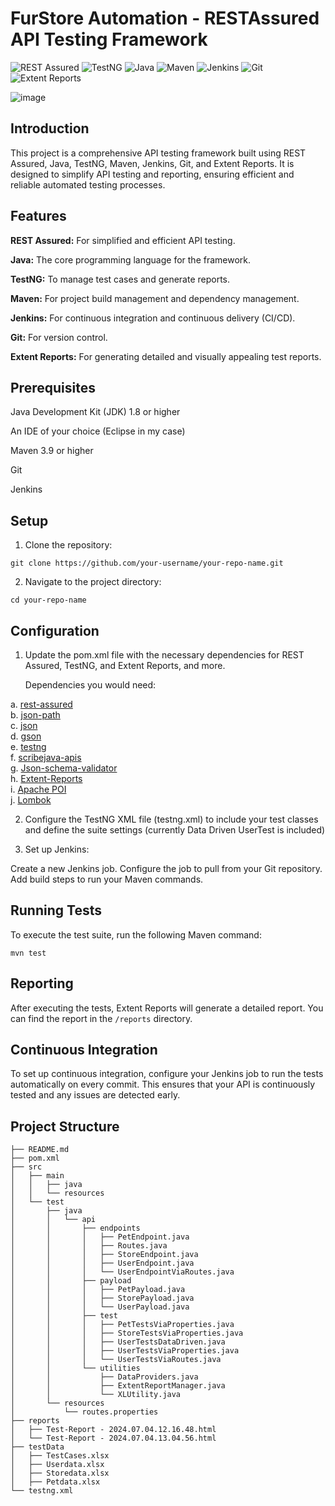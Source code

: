 # FurStore Automation - RESTAssured API Testing Framework

![REST Assured](https://img.shields.io/badge/RESTAssured-43B02A?style=for-the-badge&logo=restassured&logoColor=white)
![TestNG](https://img.shields.io/badge/TestNG-FFD700?style=for-the-badge&logo=testng&logoColor=white)
![Java](https://img.shields.io/badge/Java-ED8B00?style=for-the-badge&logo=java&logoColor=white)
![Maven](https://img.shields.io/badge/Maven-C71A36?style=for-the-badge&logo=apache-maven&logoColor=white)
![Jenkins](https://img.shields.io/badge/Jenkins-D24939?style=for-the-badge&logo=jenkins&logoColor=white)
![Git](https://img.shields.io/badge/Git-F05032?style=for-the-badge&logo=git&logoColor=white)
![Extent Reports](https://img.shields.io/badge/Extent%20Reports-4B8BBE?style=for-the-badge&logo=extent-reports&logoColor=white)




![image](https://github.com/ssinghaaryan/FurStore-Automation/assets/86829777/bb2116a5-d958-452d-a8bd-41bc2529db4e)




## Introduction

This project is a comprehensive API testing framework built using REST Assured, Java, TestNG, Maven, Jenkins, Git, and Extent Reports. It is designed to simplify API testing and reporting, ensuring efficient and reliable automated testing processes.


## Features

**REST Assured:** For simplified and efficient API testing.

**Java:** The core programming language for the framework.  

**TestNG:** To manage test cases and generate reports.  

**Maven:** For project build management and dependency management.  

**Jenkins:** For continuous integration and continuous delivery (CI/CD).  

**Git:** For version control.  

**Extent Reports:** For generating detailed and visually appealing test reports.  



## Prerequisites


Java Development Kit (JDK) 1.8 or higher  

An IDE of your choice (Eclipse in my case)  

Maven 3.9 or higher  

Git  

Jenkins  


## Setup


1. Clone the repository:
   
```
git clone https://github.com/your-username/your-repo-name.git
```

2. Navigate to the project directory:

```
cd your-repo-name
```

## Configuration


1. Update the pom.xml file with the necessary dependencies for REST Assured, TestNG, and Extent Reports, and more.

   Dependencies you would need:

a.  [rest-assured](https://mvnrepository.com/artifact/io.rest-assured/rest-assured)  
b. [json-path](https://mvnrepository.com/artifact/io.rest-assured/json-path)  
c. [json](https://mvnrepository.com/artifact/org.json/json)  
d. [gson](https://mvnrepository.com/artifact/com.google.code.gson/gson)  
e. [testng](https://mvnrepository.com/artifact/org.testng/testng)  
f. [scribejava-apis](https://mvnrepository.com/artifact/com.github.scribejava/scribejava-apis)  
g. [Json-schema-validator](https://mvnrepository.com/artifact/io.rest-assured/json-schema-validator)  
h. [Extent-Reports](https://mvnrepository.com/artifact/com.aventstack/extentreports)  
i. [Apache POI](https://mvnrepository.com/artifact/org.apache.poi/poi)  
j. [Lombok](https://mvnrepository.com/artifact/org.projectlombok/lombok)  



2. Configure the TestNG XML file (testng.xml) to include your test classes and define the suite settings (currently Data Driven UserTest is included)

3. Set up Jenkins:

Create a new Jenkins job.
Configure the job to pull from your Git repository.
Add build steps to run your Maven commands.

## Running Tests

To execute the test suite, run the following Maven command:

```
mvn test
```

## Reporting
After executing the tests, Extent Reports will generate a detailed report. You can find the report in the ```/reports``` directory.


## Continuous Integration
To set up continuous integration, configure your Jenkins job to run the tests automatically on every commit. This ensures that your API is continuously tested and any issues are detected early.


## Project Structure

```
├── README.md
├── pom.xml
├── src
│   ├── main
│   │   ├── java
│   │   └── resources
│   └── test
│       ├── java
│       │   └── api
│       │       ├── endpoints
│       │       │   ├── PetEndpoint.java
│       │       │   ├── Routes.java
│       │       │   ├── StoreEndpoint.java
│       │       │   ├── UserEndpoint.java
│       │       │   └── UserEndpointViaRoutes.java
│       │       ├── payload
│       │       │   ├── PetPayload.java
│       │       │   ├── StorePayload.java
│       │       │   └── UserPayload.java
│       │       ├── test
│       │       │   ├── PetTestsViaProperties.java
│       │       │   ├── StoreTestsViaProperties.java
│       │       │   ├── UserTestsDataDriven.java
│       │       │   ├── UserTestsViaProperties.java
│       │       │   └── UserTestsViaRoutes.java
│       │       └── utilities
│       │           ├── DataProviders.java
│       │           ├── ExtentReportManager.java
│       │           └── XLUtility.java
│       └── resources
│           └── routes.properties
├── reports
│   ├── Test-Report - 2024.07.04.12.16.48.html
│   └── Test-Report - 2024.07.04.13.04.56.html
├── testData
│   ├── TestCases.xlsx
│   ├── Userdata.xlsx
│   ├── Storedata.xlsx
│   ├── Petdata.xlsx
└── testng.xml
```





